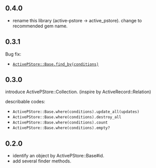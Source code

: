 ## 0.4.0

* rename this library (active-pstore -> active_pstore). change to recommended gem name.

## 0.3.1

Bug fix:

* [`ActivePStore::Base.find_by(conditions)`](https://github.com/koic/active_pstore/commit/8cf9d41c5434fe8f6f60e98b20e2e1ec07a05d6a)

## 0.3.0

introduce ActivePStore::Collection. (inspire by ActiveRecord::Relation)

describable codes:

* `ActivePStore::Base.where(conditions).update_all(updates)`
* `ActivePStore::Base.where(conditions).destroy_all`
* `ActivePStore::Base.where(conditions).count`
* `ActivePStore::Base.where(conditions).empty?`

## 0.2.0

* identify an object by ActivePStore::Base#id.
* add several finder methods.
